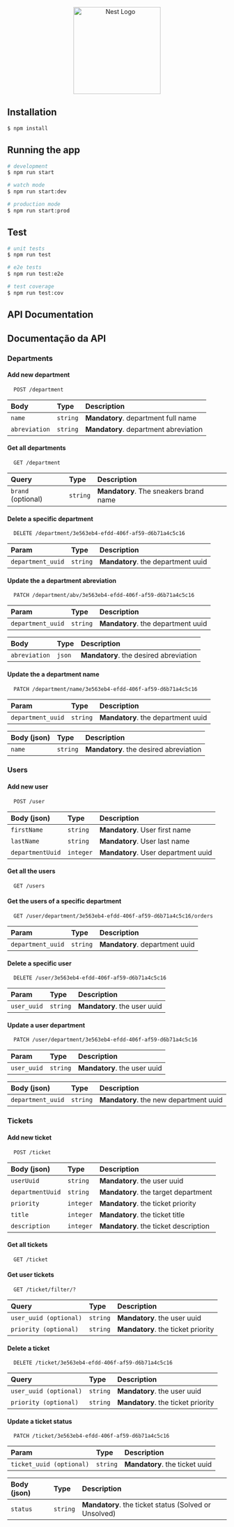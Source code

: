 <p align="center">
  <a href="http://nestjs.com/" target="blank"><img src="https://nestjs.com/img/logo-small.svg" width="200" alt="Nest Logo" /></a>
</p>

[circleci-image]: https://img.shields.io/circleci/build/github/nestjs/nest/master?token=abc123def456
[circleci-url]: https://circleci.com/gh/nestjs/nest

## Installation

```bash
$ npm install
```

## Running the app

```bash
# development
$ npm run start

# watch mode
$ npm run start:dev

# production mode
$ npm run start:prod
```

## Test

```bash
# unit tests
$ npm run test

# e2e tests
$ npm run test:e2e

# test coverage
$ npm run test:cov
```

## API Documentation


## Documentação da API

### Departments

#### Add new department

```http
  POST /department
```

| Body   | Type       | Description                           |
| :---------- | :--------- | :---------------------------------- |
| `name` | `string` | **Mandatory**. department full name |
| `abreviation` | `string` | **Mandatory**. department abreviation |


  #### Get all departments

```http
  GET /department
```

| Query   | Type      | Description                                   |
| :---------- | :--------- | :------------------------------------------ |
| `brand` (optional)      | `string` | **Mandatory**. The sneakers brand name |

#### Delete a specific department

```http
  DELETE /department/3e563eb4-efdd-406f-af59-d6b71a4c5c16
```

| Param   | Type      | Description                                   |
| :---------- | :--------- | :------------------------------------------ |
| `department_uuid`       | `string` | **Mandatory**. the department uuid |


#### Update the a department abreviation

```http
  PATCH /department/abv/3e563eb4-efdd-406f-af59-d6b71a4c5c16
```

| Param   | Type      | Description                                   |
| :---------- | :--------- | :------------------------------------------ |
| `department_uuid`       | `string` | **Mandatory**. the department uuid |

| Body   | Type      | Description                                   |
| :---------- | :--------- | :------------------------------------------ |
| `abreviation`       | `json` | **Mandatory**. the desired abreviation |


#### Update the a department name

```http
  PATCH /department/name/3e563eb4-efdd-406f-af59-d6b71a4c5c16
```

| Param   | Type      | Description                                   |
| :---------- | :--------- | :------------------------------------------ |
| `department_uuid`       | `string` | **Mandatory**. the department uuid |

| Body (json)   | Type      | Description                                   |
| :---------- | :--------- | :------------------------------------------ |
| `name`       | `string` | **Mandatory**. the desired abreviation |



### Users

#### Add new user

```http
  POST /user
```

| Body (json) | Type       | Description                           |
| :---------- | :--------- | :---------------------------------- |
| `firstName` | `string` | **Mandatory**. User first name |
| `lastName` | `string` | **Mandatory**. User last name |
| `departmentUuid` | `integer` | **Mandatory**. User department uuid |

#### Get all the users

```http
  GET /users
```

#### Get the users of a specific department

```http
  GET /user/department/3e563eb4-efdd-406f-af59-d6b71a4c5c16/orders
```

| Param   | Type      | Description                                   |
| :---------- | :--------- | :------------------------------------------ |
| `department_uuid`       | `string` | **Mandatory**. department uuid |


#### Delete a specific user

```http
  DELETE /user/3e563eb4-efdd-406f-af59-d6b71a4c5c16
```

| Param   | Type      | Description                                   |
| :---------- | :--------- | :------------------------------------------ |
| `user_uuid`       | `string` | **Mandatory**. the user uuid |


#### Update a user department

```http
  PATCH /user/department/3e563eb4-efdd-406f-af59-d6b71a4c5c16
```

| Param   | Type      | Description                                   |
| :---------- | :--------- | :------------------------------------------ |
| `user_uuid`       | `string` | **Mandatory**. the user uuid |


| Body (json)   | Type      | Description                                   |
| :---------- | :--------- | :------------------------------------------ |
| `department_uuid`       | `string` | **Mandatory**. the new department uuid |



### Tickets

#### Add new ticket

```http
  POST /ticket
```

| Body (json) | Type       | Description                           |
| :---------- | :--------- | :---------------------------------- |
| `userUuid` | `string` | **Mandatory**. the user uuid |
| `departmentUuid` | `string` | **Mandatory**. the target department |
| `priority` | `integer` | **Mandatory**. the ticket priority |
| `title` | `integer` | **Mandatory**. the ticket title |
| `description` | `integer` | **Mandatory**. the ticket description |

#### Get all tickets

```http
  GET /ticket
```

#### Get user tickets

```http
  GET /ticket/filter/?
```

| Query | Type       | Description                           |
| :---------- | :--------- | :---------------------------------- |
| `user_uuid (optional)` | `string` | **Mandatory**. the user uuid |
| `priority (optional)` | `string` | **Mandatory**. the ticket priority |


#### Delete a ticket

```http
  DELETE /ticket/3e563eb4-efdd-406f-af59-d6b71a4c5c16
```

| Query | Type       | Description                           |
| :---------- | :--------- | :---------------------------------- |
| `user_uuid (optional)` | `string` | **Mandatory**. the user uuid |
| `priority (optional)` | `string` | **Mandatory**. the ticket priority |


#### Update a ticket status

```http
  PATCH /ticket/3e563eb4-efdd-406f-af59-d6b71a4c5c16
```

| Param | Type       | Description                           |
| :---------- | :--------- | :---------------------------------- |
| `ticket_uuid (optional)` | `string` | **Mandatory**. the ticket uuid |

| Body (json) | Type       | Description                           |
| :---------- | :--------- | :---------------------------------- |
| `status` | `string` | **Mandatory**. the ticket status (Solved or Unsolved) |
